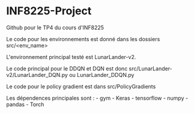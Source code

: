 # INF8225-Project
Github pour le TP4 du cours d'INF8225

Le code pour les environnements est donné dans les dossiers src/<env_name>

L'environnement principal testé est LunarLander-v2.

Le code principal pour le DDQN et DQN est donc src/LunarLander-v2/LunarLander_DQN.py ou LunarLander_DDQN.py

Le code pour le policy gradient est dans src/PolicyGradients

Les dépendences principales sont : 
	- gym
	- Keras
	- tensorflow
	- numpy
	- pandas
	- Torch
